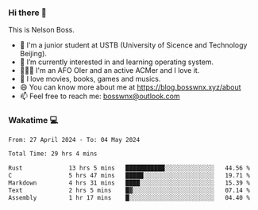 ### Hi there 👋

<!--
**bosswnx/bosswnx** is a ✨ _special_ ✨ repository because its `README.md` (this file) appears on your GitHub profile.

Here are some ideas to get you started:

- 🔭 I’m currently working on ...
- 🌱 I’m currently learning ...
- 👯 I’m looking to collaborate on ...
- 🤔 I’m looking for help with ...
- 💬 Ask me about ...
- 📫 How to reach me: ...
- 😄 Pronouns: ...
- ⚡ Fun fact: ...
-->

This is Nelson Boss.

- 🏫 I'm a junior student at USTB (University of Sicence and Technology Beijing).
- 🌱 I’m currently interested in and learning operating system.
- 🧑🏻‍💻 I'm an AFO OIer and an active ACMer and I love it.
- 🥰 I love movies, books, games and musics.
- 😄 You can know more about me at https://blog.bosswnx.xyz/about
- 📫 Feel free to reach me: bosswnx@outlook.com

### Wakatime 💻

<!--START_SECTION:waka-->

```txt
From: 27 April 2024 - To: 04 May 2024

Total Time: 29 hrs 4 mins

Rust             13 hrs 5 mins   ███████████░░░░░░░░░░░░░░   44.56 %
C                5 hrs 47 mins   █████░░░░░░░░░░░░░░░░░░░░   19.71 %
Markdown         4 hrs 31 mins   ████░░░░░░░░░░░░░░░░░░░░░   15.39 %
Text             2 hrs 5 mins    █▓░░░░░░░░░░░░░░░░░░░░░░░   07.14 %
Assembly         1 hr 17 mins    █░░░░░░░░░░░░░░░░░░░░░░░░   04.40 %
```

<!--END_SECTION:waka-->
